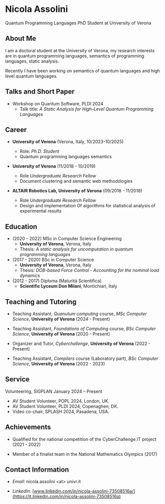 # Nicola Assolini

Quantum Programming Languages PhD Student at University of Verona

## About Me

I am a doctoral student at the University of Verona, my research interests are in quantum programming languages, semantics of programming languages, static analysis.
<!--, category theory and topological quantum computing. -->
Recently I have been working on semantics of quantum languages and high level quantum languages.

<!-- ## Markdown linting and style checking for Visual Studio Code

1. [Work Experience](#work-experience)
2. [Education](#education)
3. [Invited Talks](#invited-talks)
4. [Contact Information](#contact-information) -->

<!-- ## Ongoing Projects   -->

## Talks and Short Paper

- Workshop on Quantum Software, PLDI 2024
  - Talk title: *A Static Analysis for High-Level Quantum Programming Languages*

## Career

- **University of Verona** (Verona, Italy, 10/2023-10/2025)
  - Role: *Ph.D. Student*
  - Quantum programming languages semantics

- **University of Verona** (11/2018 - 10/2019)  
  - Role *Undergraduate Research Fellow*
  - Document clustering and semantic web methodologies

 - **ALTAIR Robotics Lab, University of Verona** (09/2018 - 11/2018)
   - Role *Undergraduate Research Fellow*
   - Design and implementation Of algorithms for statistical analysis of experimental results

## Education

- (2020 - 2022) MSc in Computer Science Engineering
  - **University of Verona**, Verona, Italy
  - Thesis: *A static analysis for uncomputation in quantum programming languages*
- (2017 - 2020) BSc in Computer Science
  - **University of Verona**, Verona, Italy
  - Thesis: *DOB-based Force Control - Accounting for the nominal load dynamics*
- (2012 - 2017) Diploma (Maturità Scientifica)
  - **Scientific Lyceum Don Milani**, Montichiari, Italy

## Teaching and Tutoring

- Teaching Assistant, *Quanutum computing* course, *MSc Computer Science*, **University of Verona** (2024 - Present)

- Teaching Assistant, *Foundations of Computing* course, *BSc Computer Science*, **University of Verona** (2020 - Present)

- Organizer and Tutor, *Cyberchallenge*, **University of Verona** (2022 - Present)

- Teaching Assistant, *Compilers* course (Laboratory part), *BSc Computer Science*, **University of Verona** (2022 - 2023)


## Service

Volunteering, SIGPLAN January 2024 – Present
  - AV Student Volunteer, POPL 2024, London, UK.
  - AV Student Volunteer, PLDI 2024, Copenaghen, DK.
  - Video co-chair, SPLASH 2024, Pasadena, USA.


<!-- ## Academic service
- Reviewer for:
  - Quantum Machine Intelligence
- Program and Organizing Committee:
  - [Workshop on Quantum Software (2024)](https://pldi24.sigplan.org/home/wqs-2024)  
- Video Chair: [SPLASH (2024)](https://2024.splashcon.org/committee/splash-2024-organizing-committee)
  -->

## Achievements 
- Qualified for the national competition of the CyberChallenge.IT project (2021 - 2022)

- Member of a finalist team in the National Mathematics Olympics (2017)



## Contact Information

- *Email*: nicola.assolini \<at\> univr.it
<!-- - *Website*: [incud.github.io](https://.github.io) -->
<!-- - *GitHub*: [github.com/incud](https://github.com/incud) -->
- *LinkedIn*: [www.linkedin.com/in/nicola-assolini-73508516a/](https://it.linkedin.com/in/nicola-assolini-73508516a)

<!-- ## Publications 

### Journal papers

- *Quantum Advantage Seeker with Kernels (QuASK): a software framework to speed up the research in quantum machine learning* (2023)
  - Authors: Francesco Di Marcantonio, Massimiliano Incudini, Davide Tezza, and Michele Grossi 
  - Journal: Quantum Machine Intelligence
  - DOI: https://doi.org/10.1007/s42484-023-00107-2
  
- *Computing graph edit distance on quantum devices* (2022)
  - Authors: Massimiliano Incudini, Fabio Tarocco, Riccardo Mengoni, Alessandra Di Pierro, and Antonio Mandarino
  - Journal: Quantum Machine Intelligence
  - DOI: https://doi.org/10.1007/s42484-022-00077-x
  
- *Facial expression recognition on a quantum computer* (2021)
  - Authors: Riccardo Mengoni, Massimiliano Incudini, and Alessandra Di Pierro. 
  - Journal: Quantum Machine Intelligence
  - DOI: https://doi.org/10.1007/s42484-020-00035-5
  
### Conference papers

- *Quantum machine learning and fraud detection* (2021)
  - Authors: Alessandra Di Pierro and Massimiliano Incudini. 
  - Proceeding: Protocols, Strands, and Logic (Springer)
  - DOI: https://doi.org/10.1007/978-3-030-91631-2_8

### Preprints

- *Amplitude-assisted tagging of longitudinally polarised bosons using wide neural networks* (2023)
  - Available at arXiv:2306.07726, w/ M. Grossi, M. Pellen, G. Pelliccioli
- *Resource saving via ensemble techniques for quantum neural networks* (2023)
  - Available at arXiv:2303.11283, w/ M. Grossi, A. Ceschini, A. Mandarino, M. Panella, S. Vallecorsa, D. Windridge
- *The quantum path kernel: a generalized quantum neural tangent kernel for deep quantum machine learning* (2022)
  - Available at arXiv:2212.11826, w/ M. Grossi, A. Mandarino, S. Vallecorsa, A. Di Pierro, D. Windridge
- *Structure learning of quantum embeddings* (2022)
  - Available at arXiv:2209.11144, w/ F. Martini, A. Di Pierro -->

<!-- ## Conferences & Workshops

### Talk presentations

- Quantum Science Days (QSD) 2023
    - Talk title: *Quantum Advantage Seeker with Kernels (QuASK): a software framework to speed up the research in quantum machine learning*
    - 30 May 2023, remote workshop
    - Abstract will be added soon

- Quantum Techniques for Machine Learning (QTML) 2022
    - Talk title: *Genetic Algorithms for Constructing Quantum Embeddings* and *Ensembling Techniques for Quantum Neural Networks*
    - 9 November 2022 in Naples, Italy
    - Abstract available [here](https://quasar.unina.it/qtml2022/resources/program.pdf)
      ([archive](https://web.archive.org/web/20221114221541/https://quasar.unina.it/qtml2022/resources/program.pdf))

- Federated Logic Conference (FLOC) 2022 GuttmanFest 
    - Talk title: *Quantum Machine Learning and Fraud Detection*
    - 12 August 2022, remote conference
    - Conference program available [here](https://easychair.org/smart-program/FLoC2022/GuttmanFest-index.html) 
      ([archive](https://web.archive.org/web/20230512091245/https://easychair.org/smart-program/FLoC2022/GuttmanFest-index.html))

### Poster presentations

- Theory of Quantum Computation, Communication and Cryptography (TQC) 2023
    - Poster title: *The Quantum Path Kernel: a Generalized Quantum Neural Tangent Kernel for Deep Quantum Machine Learning*
    - 24-28 July 2023 in Aveiro, Portugal
    
- International Conference on Quantum Technologies for High-Energy Physics (QT4HEP) 2022
    - Poster title: *Genetic Algorithms for Constructing Quantum Embeddings*
    - 1-4 November 2022 at CERN, Meyrin, Switzerland -->

<!-- - CISM-UNIUD joint advanced school on Quantum Machine and Deep Learning 2023
    - Talk title: *Introduction to the Qiskit Framework and its Application in Machine Learning*
    - 29-31 May 2023 at International Centre for Mechanical Sciences (CISM), Udine, Italy  (in presence event)
    - Abstract available [here](http://eqai.eu/speakers/)
    

- Institute for Computational Systems Biology, University of Hamburg
    - Talk title: *(Markus Hoffmann & Massimiliano Incudini & Amelie Fitz) Combining network-medicine and quantum computing to unravel the genetic architecture of heritable diseases in the future*
    - 15 May 2023 at Univeristy of Hamburg (remote talk) 
    - Group website [here](https://www.cosy.bio/education)

- CERN QTI Lectures
    - Talk title: *On the construction of useful quantum kernels*
    - 29 March 2023 in CERN, Meyrin, Switzerland (in presence event)
    - Talk recorded [on CERN Indico](https://indico.cern.ch/event/1251853/) and [Youtube](TODO)
    
- CISM-UNIUD joint advanced school on Quantum Machine Learning 2022
    - Talk title: *Seeking advantage with Quantum Kernels*
    - 16 September 2022 at International Centre for Mechanical Sciences (CISM), Udine, Italy (in presence event)
    - Abstract available [here](http://eqai.eu/eqai-2022/speakers/)
    ([archive](https://web.archive.org/web/20230512091944/http://eqai.eu/eqai-2022/speakers/)) -->

<!-- ### Workshop and summer schools

- CISM-UNIUD joint advanced school on Quantum Machine and Deep Learning 2023
  - Lecture 1: [First steps in Quantum Programming using Qiskit](talks/2023-05-29-CISM/Lecture_Incudini_2023_05_29.html)
    - Lecture 2: [Implementation of quantum kernels with Qiskit and scikit-learn](talks/2023-05-29-CISM/Lecture_Incudini_2023_05_31.html) -->
  
<!-- ## Academic service

- Reviewer for:
  - Quantum Machine Intelligence
- Program Committee:
  - [Workshop on Quantum Software (2023)]
  <!-- (https://qtml-2023.web.cern.ch/) ([archive](https://web.archive.org/web/20230523195227/https://qtml-2023.web.cern.ch/committees/)) -->

<!-- ## Student supervision -->
